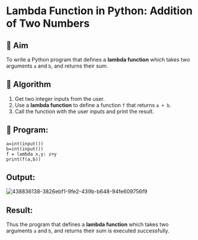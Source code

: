 # Lambda Function in Python: Addition of Two Numbers

## 🎯 Aim
To write a Python program that defines a **lambda function** which takes two arguments `a` and `b`, and returns their sum.

## 🧠 Algorithm
1. Get two integer inputs from the user.
2. Use a **lambda function** to define a function `f` that returns `a + b`.
3. Call the function with the user inputs and print the result.

## 🧾 Program:
```
a=int(input())
b=int(input())
f = lambda x,y: z+y
print(f(a,b))
```

## Output:
![438836138-3826ebf1-9fe2-439b-b648-94fe609756f9](https://github.com/user-attachments/assets/dd10829f-3d35-4442-82af-da1afaff6cf4)


## Result:
Thus the program that defines a **lambda function** which takes two arguments `a` and `b`, and returns their sum is executed successfully.

